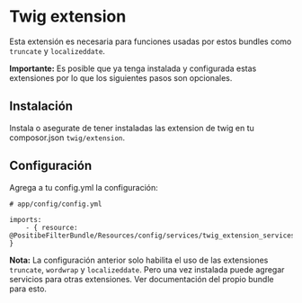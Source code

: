 Twig extension
==============

Esta extensión es necesaria para funciones usadas por estos bundles como ``truncate`` y ``localizeddate``.

**Importante:** Es posible que ya tenga instalada y configurada estas extensiones por lo que los siguientes pasos son
 opcionales.

Instalación
-----------

Instala o asegurate de tener instaladas las extension de twig en tu composor.json ``twig/extension``.

Configuración
-------------

Agrega a tu config.yml la configuración:

    # app/config/config.yml

    imports:
        - { resource: @PositibeFilterBundle/Resources/config/services/twig_extension_services.yml }

**Nota:** La configuración anterior solo habilita el uso de las extensiones ``truncate``,
 ``wordwrap`` y ``localizeddate``. Pero una vez instalada puede agregar servicios para otras extensiones. Ver
 documentación del propio bundle para esto.